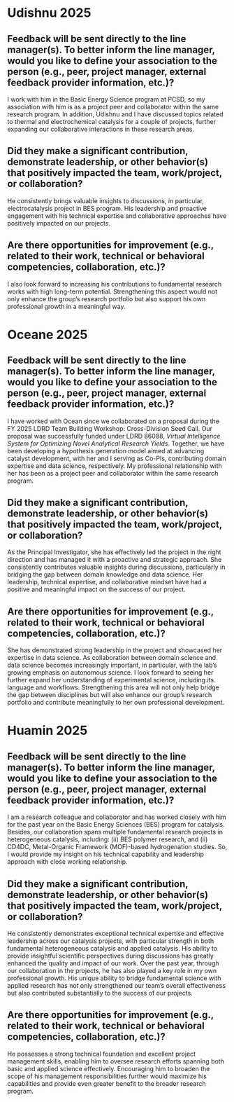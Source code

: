# Udishnu 2025
## Feedback will be sent directly to the line manager(s). To better inform the line manager, would you like to define your association to the person (e.g., peer, project manager, external feedback provider information, etc.)?
I work with him in the Basic Energy Science program at PCSD, so my association with him is as a project peer and collaborator within the same research program. In addition, Udishnu and I have discussed topics related to thermal and electrochemical catalysis for a couple of projects, further expanding our collaborative interactions in these research areas.

## Did they make a significant contribution, demonstrate leadership, or other behavior(s) that positively impacted the team, work/project, or collaboration?
He consistently brings valuable insights to discussions, in particular, electrocatalysis project in BES program. His leadership and proactive engagement with his technical expertise and collaborative approaches have positively impacted on our projects.

## Are there opportunities for improvement (e.g., related to their work, technical or behavioral competencies, collaboration, etc.)?
I also look forward to increasing his contributions to fundamental research works with high long-term potential. Strengthening this aspect would not only enhance the group’s research portfolio but also support his own professional growth in a meaningful way.



# Oceane 2025
## Feedback will be sent directly to the line manager(s). To better inform the line manager, would you like to define your association to the person (e.g., peer, project manager, external feedback provider information, etc.)?
I have worked with Ocean since we collaborated on a proposal during the FY 2025 LDRD Team Building Workshop: Cross-Division Seed Call. Our proposal was successfully funded under LDRD 86088, _Virtual Intelligence System for Optimizing Novel Analytical Research Yields_. Together, we have been developing a hypothesis generation model aimed at advancing catalyst development, with her and I serving as Co-PIs, contributing domain expertise and data science, respectively. My professional relationship with her has been as a project peer and collaborator within the same research program.

## Did they make a significant contribution, demonstrate leadership, or other behavior(s) that positively impacted the team, work/project, or collaboration?
As the Principal Investigator, she has effectively led the project in the right direction and has managed it with a proactive and strategic approach. She consistently contributes valuable insights during discussions, particularly in bridging the gap between domain knowledge and data science. Her leadership, technical expertise, and collaborative mindset have had a positive and meaningful impact on the success of our project.

## Are there opportunities for improvement (e.g., related to their work, technical or behavioral competencies, collaboration, etc.)?
She has demonstrated strong leadership in the project and showcased her expertise in data science. As collaboration between domain science and data science becomes increasingly important, in particular, with the lab’s growing emphasis on autonomous science. I look forward to seeing her further expand her understanding of experimental science, including its language and workflows. Strengthening this area will not only help bridge the gap between disciplines but will also enhance our group’s research portfolio and contribute meaningfully to her own professional development.

# Huamin 2025
## Feedback will be sent directly to the line manager(s). To better inform the line manager, would you like to define your association to the person (e.g., peer, project manager, external feedback provider information, etc.)?
I am a research colleague and collaborator and has worked closely with him for the past year on the Basic Energy Sciences (BES) program for catalysis. Besides, our collaboration spans multiple fundamental research projects in heterogeneous catalysis, including: (ii) BES polymer research, and (ii) CD4DC,  Metal-Organic Framework (MOF)-based hydrogenation studies. So, I would provide my insight on his technical capability and leadership approach with close working relationship.

## Did they make a significant contribution, demonstrate leadership, or other behavior(s) that positively impacted the team, work/project, or collaboration?
He consistently demonstrates exceptional technical expertise and effective leadership across our catalysis projects, with particular strength in both fundamental heterogeneous catalysis and applied catalysis. His ability to provide insightful scientific perspectives during discussions has greatly enhanced the quality and impact of our work. Over the past year, through our collaboration in the projects, he has also played a key role in my own professional growth. His unique ability to bridge fundamental science with applied research has not only strengthened our team’s overall effectiveness but also contributed substantially to the success of our projects.

## Are there opportunities for improvement (e.g., related to their work, technical or behavioral competencies, collaboration, etc.)?
He possesses a strong technical foundation and excellent project management skills, enabling him to oversee research efforts spanning both basic and applied science effectively. Encouraging him to broaden the scope of his management responsibilities further would maximize his capabilities and provide even greater benefit to the broader research program.
